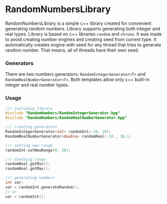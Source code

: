 # RandomNumbersLibrary
RandomNumbersLibrary is a simple c++ library created for convenient generating random numbers. Library supports generating both integer and real types.
Library is based on c++ libraries ```random``` and ```chrono```. It was made to avoid creating number engines and creating seed from current type.
It automatically creates engine with seed for any thread that tries to generate random number. That means, all of threads have their own seed.

### Generators
There are two numbers generators: ```RandomIntegerGenerator<T>``` and ```RandomRealNumberGenerator<T>```.
Both templates allow only c++ built-in integer and real number types.

### Usage

```c++
/// including library
#include "RandomNumbers/RandomIntegerGenerator.hpp"
#include "RandomNumbers/RandomRealNumberGenerator.hpp"

/// creating generators
RandomIntegerGenerator<int> randomInt(-10, 10);
RandomRealNumberGenerator<double> randomReal(-10., 10.);

/// setting new range
randomInt.setNewRange(0, 20);

/// checking range
randomReal.getMin();
randomReal.getMax();

/// generating numbers
int var;
var = randomInt.generateRandom();
// or
var = randomInt();
```